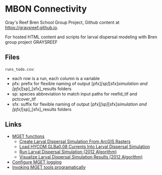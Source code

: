 # MBON Connectivity


Gray's Reef Bren School Group Project, Github content at https://graysreef.github.io.

For hosted HTML content and scripts for larval dispersal modeling with Bren group project GRAYSREEF


## Files


`runs_todo.csv`:

- each row is a run, each column is a variable
- pfx: prefix for flexible naming of output [pfx]_[sp]_[sfx]_simulation and [pfx]_[sp]_[sfx]_results folders
- sp: species abbreviation to match input paths for reefid_tif and pctcover_tif
- sfx: suffix for flexible naming of output [pfx]_[sp]_[sfx]_simulation and [pfx]_[sp]_[sfx]_results folders


## Links

- [MGET functions](http://code.nicholas.duke.edu/projects/mget/browser/MGET/Trunk/PythonPackage/dist/TracOnlineDocumentation/Documentation/ArcGISReference/ArcGISReference.html?format=raw)
  - [Create Larval Dispersal Simulation From ArcGIS Rasters](http://code.nicholas.duke.edu/projects/mget/export/1383/MGET/Trunk/PythonPackage/dist/TracOnlineDocumentation/Documentation/ArcGISReference/LarvalDispersal.CreateSimulationFromArcGISRasters.html)
  - [Load HYCOM GLBa0.08 Currents Into Larval Dispersal Simulation](http://code.nicholas.duke.edu/projects/mget/export/1383/MGET/Trunk/PythonPackage/dist/TracOnlineDocumentation/Documentation/ArcGISReference/LarvalDispersal.LoadHYCOMGLBa0084DEquatorialCurrentsIntoSimulation.html)
  - [Run Larval Dispersal Simulation (2012 Algorithm)](http://code.nicholas.duke.edu/projects/mget/export/1383/MGET/Trunk/PythonPackage/dist/TracOnlineDocumentation/Documentation/ArcGISReference/LarvalDispersal.RunSimulation2012.html)
  - [Visualize Larval Dispersal Simulation Results (2012 Algorithm)](http://code.nicholas.duke.edu/projects/mget/export/1383/MGET/Trunk/PythonPackage/dist/TracOnlineDocumentation/Documentation/ArcGISReference/LarvalDispersal.VisualizeResults2012.html)
- [Configure MGET logging](http://code.nicholas.duke.edu/projects/mget/wiki/Configuring%20MGET%20logging)
- [Invoking MGET tools programatically](http://code.nicholas.duke.edu/projects/mget/wiki/Invoking%20MGET%20tools%20programmatically)